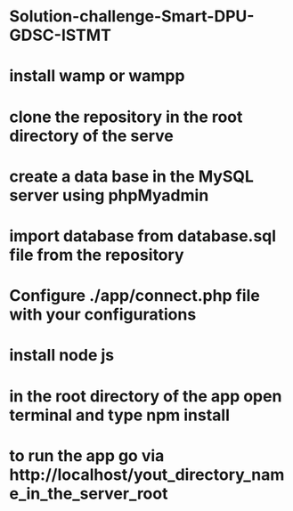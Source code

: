 # Solution-challenge-Smart-DPU-GDSC-ISTMT
# install wamp or wampp
# clone the repository in the root directory of the serve 
# create a data base in the MySQL server using phpMyadmin
# import database from database.sql file from the repository
# Configure ./app/connect.php file with your configurations
# install node js
# in the root directory of the app open terminal and type npm install
# to run the app go via http://localhost/yout_directory_name_in_the_server_root
